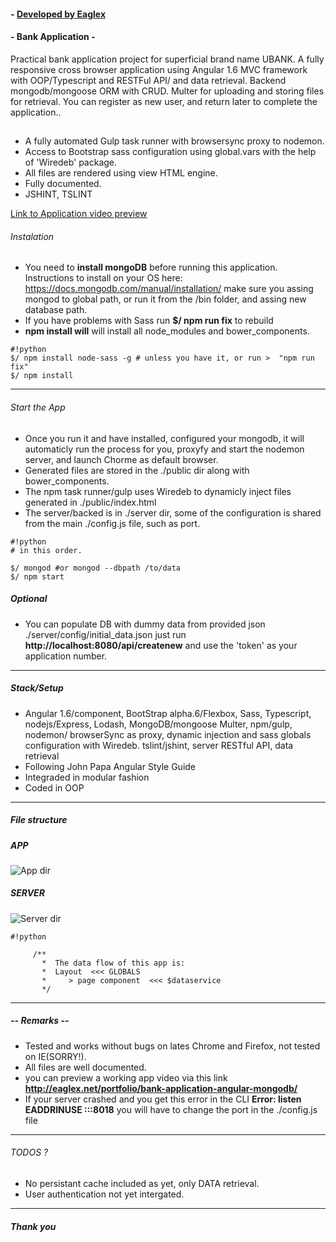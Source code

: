 #### - [ Developed by Eaglex ](http://eaglex.net)

#### - Bank Application -
Practical bank application project for superficial brand name UBANK. A fully responsive cross browser application using Angular 1.6 MVC framework with OOP/Typescript and RESTFul API/ and data retrieval. Backend mongodb/mongoose ORM with CRUD. Multer for uploading and storing files for retrieval.
You can register as new user, and return later to complete the application..
##
* A fully automated Gulp task runner with browsersync proxy to nodemon.
* Access to Bootstrap sass configuration using global.vars with the help of 'Wiredeb' package.
* All files are rendered using view HTML engine.
* Fully documented.
* JSHINT, TSLINT 

[ Link to Application video preview ](http://eaglex.net/portfolio/bank-application-angular-mongodb/)


###### Instalation
* You need to **install mongoDB** before running this application. Instructions to install on your OS here:
  https://docs.mongodb.com/manual/installation/
  make sure you assing mongod to global path, or run it from the /bin folder, and assing new database path.
* If you have problems with Sass run **$/ npm run fix** to rebuild
* **npm install will** will install all node_modules and bower_components.

```
#!python
$/ npm install node-sass -g # unless you have it, or run >  "npm run fix" 
$/ npm install
```

***
###### Start the App
* Once you run it and have installed, configured your mongodb, it will automaticly run the process for you, 
  proxyfy and start the nodemon server, and launch Chorme as default browser.
* Generated files are stored in the ./public dir along with bower_components.
* The npm task runner/gulp uses Wiredeb to dynamicly inject files generated in ./public/index.html
* The server/backed is in ./server dir, some of the configuration is shared from the main 
  ./config.js file, such as port.

```
#!python
# in this order.

$/ mongod #or mongod --dbpath /to/data
$/ npm start
```

##### Optional
* You can populate DB with dummy data from provided json ./server/config/initial_data.json
  just run **http://localhost:8080/api/createnew**
  and use the 'token' as your application number.

***
##### Stack/Setup
* Angular 1.6/component, BootStrap alpha.6/Flexbox, Sass, Typescript, nodejs/Express, Lodash, MongoDB/mongoose
  Multer, npm/gulp, nodemon/ browserSync as proxy, dynamic injection and sass globals configuration with Wiredeb.
  tslint/jshint, server RESTful API, data retrieval
* Following John Papa Angular Style Guide
* Integraded in modular fashion
* Coded in OOP
***


##### File structure

##### **APP**
![App dir](http://eaglex.net/git_images/app.dir.screen.png)

##### **SERVER**
![Server dir](http://eaglex.net/git_images/app.server.dir.screen.png)


```
#!python

     /**
       *  The data flow of this app is:
       *  Layout  <<< GLOBALS
       *     > page component  <<< $dataservice
       */
```

***

##### -- Remarks --
* Tested and works without bugs on lates Chrome and Firefox, not tested on IE(SORRY!).
* All files are well documented.
* you can preview a working app video via this link   **http://eaglex.net/portfolio/bank-application-angular-mongodb/**
* If your server crashed and you get this error in the CLI **Error: listen EADDRINUSE :::8018**
  you will have to change the port in the ./config.js file
***

###### TODOS ?
* No persistant cache included as yet, only DATA retrieval.
* User authentication not yet intergated.

***

##### Thank you